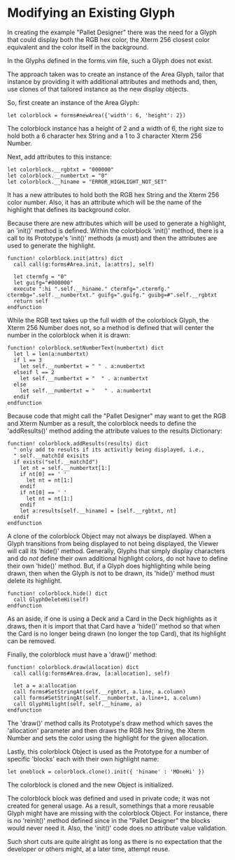 # Modifying an Existing Glyph

In creating the example "Pallet Designer" there was the need for
a Glyph that could display both the RGB hex color, the Xterm 256
closest color equivalent and the color itself in the background.

In the Glyphs defined in the forms.vim file, such a Glyph does not
exist.

The approach taken was to create an instance of the Area Glyph,
tailor that instance by providing it with additional attributes
and methods and, then, use clones of that tailored instance
as the new display objects.

So, first create an instance of the Area Glyph:

    let colorblock = forms#newArea({'width': 6, 'height': 2})

The colorblock instance has a height of 2 and a width of 6, the
right size to hold both a 6 character hex String and a 1 to 3
character Xterm 256 Number.

Next, add attributes to this instance:

    let colorblock.__rgbtxt = "000000"
    let colorblock.__numbertxt = "0"
    let colorblock.__hiname = "ERROR_HIGHLIGHT_NOT_SET"

It has a new attributes to hold both the RGB hex String and the
Xterm 256 color number. Also, it has an attribute which will be
the name of the highlight that defines its background color.

Because there are new attributes which will be used to generate a highlight,
an 'init()' method is defined. Within the colorblock 'init()' method,
there is a call to its Prototype's 'init()' methods (a must) and then
the attributes are used to generate the highlight.

    function! colorblock.init(attrs) dict
      call call(g:forms#Area.init, [a:attrs], self)

      let ctermfg = "0"
      let guifg="#000000"
      execute ":hi ".self.__hiname." ctermfg=".ctermfg." ctermbg=".self.__numbertxt." guifg=".guifg." guibg=#".self.__rgbtxt
      return self
    endfunction

While the RGB text takes up the full width of the colorblock Glyph,
the Xterm 256 Number does not, so a method is defined that will
center the number in the colorblock when it is drawn:

    function! colorblock.setNumberText(numbertxt) dict
      let l = len(a:numbertxt)
      if l == 3
        let self.__numbertxt = " " . a:numbertxt
      elseif l == 2
        let self.__numbertxt = "  " . a:numbertxt
      else
        let self.__numbertxt = "   " . a:numbertxt
      endif
    endfunction

Because code that might call the "Pallet Designer" may want to get
the RGB and Xterm Number as a result, the colorblock needs to define
the 'addResults()' method adding the attribute values to the results
Dictionary:

    function! colorblock.addResults(results) dict
      " only add to results if its activitly being displayed, i.e.,
      " self.__matchId exisits
      if exists("self.__matchId")
        let nt = self.__numbertxt[1:]
        if nt[0] == ' '
          let nt = nt[1:]
        endif
        if nt[0] == ' '
          let nt = nt[1:]
        endif
        let a:results[self.__hiname] = [self.__rgbtxt, nt]
      endif
    endfunction

A clone of the colorblock Object may not always be displayed. When a Glyph
transitions from being displayed to not being displayed, the Viewer will
call its 'hide()' method. Generally, Glyphs that simply display characters
and do *not* define their own additional highlight colors, do not have
to define their own 'hide()' method. But, if a Glyph does highlighting
while being drawn, then when the Glyph is not to be drawn, its 'hide()'
method must delete its highlight.

    function! colorblock.hide() dict
      call GlyphDeleteHi(self)
    endfunction

As an aside, if one is using a Deck and a Card in the Deck highlights
as it draws, then it is import that that Card have a 'hide()'
method so that when the Card is no longer being drawn (no longer the
top Card), that its highlight can be removed.

Finally, the colorblock must have a 'draw()' method:

    function! colorblock.draw(allocation) dict
      call call(g:forms#Area.draw, [a:allocation], self)

      let a = a:allocation
      call forms#SetStringAt(self.__rgbtxt, a.line, a.column)
      call forms#SetStringAt(self.__numbertxt, a.line+1, a.column)
      call GlyphHilight(self, self.__hiname, a)
    endfunction

The 'draw()' method calls its Prototype's draw method which
saves the 'allocation' parameter and then draws the RGB hex String,
the Xterm Number and sets the color using the highlight for the given
allocation.


Lastly, this colorblock Object is used as the Prototype for a number of
specific 'blocks' each with their own highlight name:

    let oneblock = colorblock.clone().init({ 'hiname' : 'MOneHi' })


The colorblock is cloned and the new Object is initialized.

The colorblock block was defined and used in private code; it was not
created for general usage. As a result, somethings that a more
reusable Glyph might have are missing with the colorblock Object.
For instance, there is no 'reinit()' method defined since in the
"Pallet Designer" the blocks would never need it. Also, the 'init()'
code does no attribute value validation.

Such short cuts are quite alright as long as there is no expectation
that the developer or others might, at a later time, attempt reuse.

